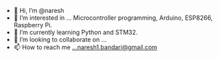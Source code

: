 - 👋 Hi, I’m @naresh
- 👀 I’m interested in ... Microcontroller programming, Arduino, ESP8266, Raspberry Pi.
- 🌱 I’m currently learning Python and STM32.
- 💞️ I’m looking to collaborate on ...
- 📫 How to reach me ...naresh1.bandari@gmail.com

<!---
nareshkorea/nareshkorea is a ✨ special ✨ repository because its `README.md` (this file) appears on your GitHub profile.
You can click the Preview link to take a look at your changes.
--->
